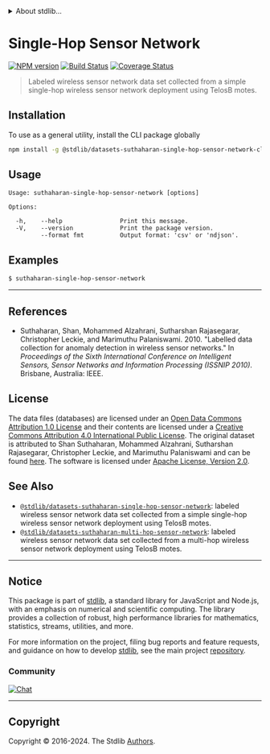 <!--

@license Apache-2.0

Copyright (c) 2018 The Stdlib Authors.

Licensed under the Apache License, Version 2.0 (the "License");
you may not use this file except in compliance with the License.
You may obtain a copy of the License at

   http://www.apache.org/licenses/LICENSE-2.0

Unless required by applicable law or agreed to in writing, software
distributed under the License is distributed on an "AS IS" BASIS,
WITHOUT WARRANTIES OR CONDITIONS OF ANY KIND, either express or implied.
See the License for the specific language governing permissions and
limitations under the License.

-->


<details>
  <summary>
    About stdlib...
  </summary>
  <p>We believe in a future in which the web is a preferred environment for numerical computation. To help realize this future, we've built stdlib. stdlib is a standard library, with an emphasis on numerical and scientific computation, written in JavaScript (and C) for execution in browsers and in Node.js.</p>
  <p>The library is fully decomposable, being architected in such a way that you can swap out and mix and match APIs and functionality to cater to your exact preferences and use cases.</p>
  <p>When you use stdlib, you can be absolutely certain that you are using the most thorough, rigorous, well-written, studied, documented, tested, measured, and high-quality code out there.</p>
  <p>To join us in bringing numerical computing to the web, get started by checking us out on <a href="https://github.com/stdlib-js/stdlib">GitHub</a>, and please consider <a href="https://opencollective.com/stdlib">financially supporting stdlib</a>. We greatly appreciate your continued support!</p>
</details>

# Single-Hop Sensor Network

[![NPM version][npm-image]][npm-url] [![Build Status][test-image]][test-url] [![Coverage Status][coverage-image]][coverage-url] <!-- [![dependencies][dependencies-image]][dependencies-url] -->

> Labeled wireless sensor network data set collected from a simple single-hop wireless sensor network deployment using TelosB motes.











<section class="cli">



<section class="installation">

## Installation

To use as a general utility, install the CLI package globally

```bash
npm install -g @stdlib/datasets-suthaharan-single-hop-sensor-network-cli
```

</section>

<!-- CLI usage documentation. -->

<section class="usage">

## Usage

```text
Usage: suthaharan-single-hop-sensor-network [options]

Options:

  -h,    --help                Print this message.
  -V,    --version             Print the package version.
         --format fmt          Output format: 'csv' or 'ndjson'.
```

</section>

<!-- /.usage -->

<section class="examples">

## Examples

```bash
$ suthaharan-single-hop-sensor-network
```

</section>

<!-- /.examples -->

</section>

<!-- /.cli -->

* * *

<section class="references">

## References

-   Suthaharan, Shan, Mohammed Alzahrani, Sutharshan Rajasegarar, Christopher Leckie, and Marimuthu Palaniswami. 2010. "Labelled data collection for anomaly detection in wireless sensor networks." In _Proceedings of the Sixth International Conference on Intelligent Sensors, Sensor Networks and Information Processing (ISSNIP 2010)_. Brisbane, Australia: IEEE.

</section>

<!-- /.references -->

<!-- <license> -->

## License

The data files (databases) are licensed under an [Open Data Commons Attribution 1.0 License][odc-by-1.0] and their contents are licensed under a [Creative Commons Attribution 4.0 International Public License][cc-by-4.0]. The original dataset is attributed to Shan Suthaharan, Mohammed Alzahrani, Sutharshan Rajasegarar, Christopher Leckie, and Marimuthu Palaniswami and can be found [here][suthaharan-single-hop-sensor-network-data]. The software is licensed under [Apache License, Version 2.0][apache-license].

<!-- </license> -->

<!-- Section for related `stdlib` packages. Do not manually edit this section, as it is automatically populated. -->

<section class="related">

## See Also

-   <span class="package-name">[`@stdlib/datasets-suthaharan-single-hop-sensor-network`][@stdlib/datasets-suthaharan-single-hop-sensor-network]</span><span class="delimiter">: </span><span class="description">labeled wireless sensor network data set collected from a simple single-hop wireless sensor network deployment using TelosB motes.</span>
-   <span class="package-name">[`@stdlib/datasets-suthaharan-multi-hop-sensor-network`][@stdlib/datasets/suthaharan-multi-hop-sensor-network]</span><span class="delimiter">: </span><span class="description">labeled wireless sensor network data set collected from a multi-hop wireless sensor network deployment using TelosB motes.</span>

</section>

<!-- /.related -->

<!-- Section for all links. Make sure to keep an empty line after the `section` element and another before the `/section` close. -->


<section class="main-repo" >

* * *

## Notice

This package is part of [stdlib][stdlib], a standard library for JavaScript and Node.js, with an emphasis on numerical and scientific computing. The library provides a collection of robust, high performance libraries for mathematics, statistics, streams, utilities, and more.

For more information on the project, filing bug reports and feature requests, and guidance on how to develop [stdlib][stdlib], see the main project [repository][stdlib].

### Community

[![Chat][chat-image]][chat-url]

---

## Copyright

Copyright &copy; 2016-2024. The Stdlib [Authors][stdlib-authors].

</section>

<!-- /.stdlib -->

<!-- Section for all links. Make sure to keep an empty line after the `section` element and another before the `/section` close. -->

<section class="links">

[npm-image]: http://img.shields.io/npm/v/@stdlib/datasets-suthaharan-single-hop-sensor-network-cli.svg
[npm-url]: https://npmjs.org/package/@stdlib/datasets-suthaharan-single-hop-sensor-network-cli

[test-image]: https://github.com/stdlib-js/datasets-suthaharan-single-hop-sensor-network@v0.2.1/actions/workflows/test.yml/badge.svg?branch=v0.2.1
[test-url]: https://github.com/stdlib-js/datasets-suthaharan-single-hop-sensor-network@v0.2.1/actions/workflows/test.yml?query=branch:v0.2.1

[coverage-image]: https://img.shields.io/codecov/c/github/stdlib-js/datasets-suthaharan-single-hop-sensor-network@v0.2.1/main.svg
[coverage-url]: https://codecov.io/github/stdlib-js/datasets-suthaharan-single-hop-sensor-network@v0.2.1?branch=main

<!--

[dependencies-image]: https://img.shields.io/david/stdlib-js/datasets-suthaharan-single-hop-sensor-network@v0.2.1.svg
[dependencies-url]: https://david-dm.org/stdlib-js/datasets-suthaharan-single-hop-sensor-network@v0.2.1/main

-->

[chat-image]: https://img.shields.io/gitter/room/stdlib-js/stdlib.svg
[chat-url]: https://app.gitter.im/#/room/#stdlib-js_stdlib:gitter.im

[stdlib]: https://github.com/stdlib-js/stdlib

[stdlib-authors]: https://github.com/stdlib-js/stdlib/graphs/contributors

[cli-section]: https://github.com/stdlib-js/datasets-suthaharan-single-hop-sensor-network@v0.2.1#cli
[cli-url]: https://github.com/stdlib-js/datasets-suthaharan-single-hop-sensor-network@v0.2.1/tree/cli
[@stdlib/datasets-suthaharan-single-hop-sensor-network]: https://github.com/stdlib-js/datasets-suthaharan-single-hop-sensor-network@v0.2.1/tree/main

[umd]: https://github.com/umdjs/umd
[es-module]: https://developer.mozilla.org/en-US/docs/Web/JavaScript/Guide/Modules

[deno-url]: https://github.com/stdlib-js/datasets-suthaharan-single-hop-sensor-network@v0.2.1/tree/deno
[deno-readme]: https://github.com/stdlib-js/datasets-suthaharan-single-hop-sensor-network@v0.2.1/blob/deno/README.md
[umd-url]: https://github.com/stdlib-js/datasets-suthaharan-single-hop-sensor-network@v0.2.1/tree/umd
[umd-readme]: https://github.com/stdlib-js/datasets-suthaharan-single-hop-sensor-network@v0.2.1/blob/umd/README.md
[esm-url]: https://github.com/stdlib-js/datasets-suthaharan-single-hop-sensor-network@v0.2.1/tree/esm
[esm-readme]: https://github.com/stdlib-js/datasets-suthaharan-single-hop-sensor-network@v0.2.1/blob/esm/README.md
[branches-url]: https://github.com/stdlib-js/datasets-suthaharan-single-hop-sensor-network@v0.2.1/blob/main/branches.md

[suthaharan-single-hop-sensor-network-data]: http://www.uncg.edu/cmp/downloads/lwsndr.html

[odc-by-1.0]: http://opendatacommons.org/licenses/by/1.0/

[cc-by-4.0]: http://creativecommons.org/licenses/by/4.0/

[apache-license]: https://www.apache.org/licenses/LICENSE-2.0

<!-- <related-links> -->

[@stdlib/datasets/suthaharan-multi-hop-sensor-network]: https://github.com/stdlib-js/datasets-suthaharan-multi-hop-sensor-network

<!-- </related-links> -->

</section>

<!-- /.links -->
